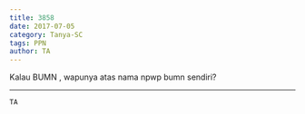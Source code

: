 ```yaml
---
title: 3858
date: 2017-07-05
category: Tanya-SC
tags: PPN
author: TA
---
```


Kalau BUMN , wapunya atas nama npwp bumn sendiri?

---



`TA`
